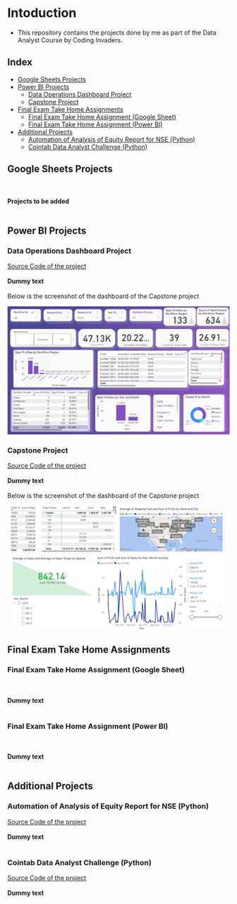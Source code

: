 # Intoduction
- This repository contains the projects done by me as part of the Data Analyst Course by Coding Invaders.


## Index
- [Google Sheets Projects](#google-sheets-projects)
-  [Power BI Projects](#power-bi-projects)
    - [Data Operations Dashboard Project](#data-operations-dashboard-project)
    - [Capstone Project](#capstone-project)
- [Final Exam Take Home Assignments](#final-exam-take-home-assignments)
    - [Final Exam Take Home Assignment (Google Sheet)](#final-exam-take-home-assignment-google-sheet)
    - [Final Exam Take Home Assignment (Power BI)](#final-exam-take-home-assignment-power-bi)
- [Additional Projects](#additional-projects)
    - [Automation of Analysis of Equity Report for NSE (Python)](#automation-of-analysis-of-equity-report-for-nse-python)
    - [Cointab Data Analyst Challenge (Python)](#cointab-data-analyst-challenge-python)

## Google Sheets Projects
<br/><br/>
<b>Projects to be added</b>
<br/><br/>

## Power BI Projects

### Data Operations Dashboard Project
<a href="/Power BI Projects/Data Operations Dashboard Project/">Source Code of the project </a>
<br/><br/>
<b>Dummy text</b>
<br/><br/>
Below is the screenshot of the dashboard of the Capstone project

<img src="/Power BI Projects/Data Operations Dashboard Project/Data Operations Dashboard.png">

### Capstone Project
<a href="/Power BI Projects/Capstone Project/">Source Code of the project </a>
<br/><br/>
<b>Dummy text</b>
<br/><br/>
Below is the screenshot of the dashboard of the Capstone project

<img src="/Power BI Projects/Capstone Project/Capstone_project.png">

## Final Exam Take Home Assignments

### Final Exam Take Home Assignment (Google Sheet)
<br/><br/>
<b>Dummy text</b>
<br/><br/>

### Final Exam Take Home Assignment (Power BI)
<br/><br/>
<b>Dummy text</b>
<br/><br/>

## Additional Projects
### Automation of Analysis of Equity Report for NSE (Python)
<a href="/Additional Projects/Automation of Analysis of equity report for NSE/">Source Code of the project </a>
<br/><br/>
<b>Dummy text</b>
<br/><br/>

### Cointab Data Analyst Challenge (Python)
<a href="/Additional Projects/Cointab Assignment/">Source Code of the project </a>
<br/><br/>
<b>Dummy text</b>
<br/><br/>